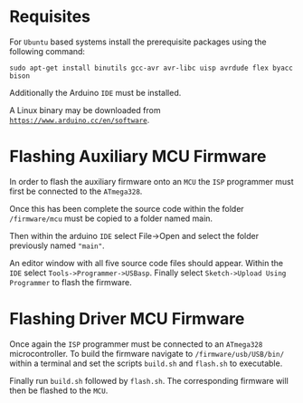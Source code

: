 # Requisites

For `Ubuntu` based systems install the prerequisite packages using the following command:

`sudo apt-get install binutils gcc-avr avr-libc uisp avrdude flex byacc bison`

Additionally the Arduino `IDE` must be installed. 

A Linux binary may be downloaded from [`https://www.arduino.cc/en/software`](https://www.arduino.cc/en/software).

# Flashing Auxiliary MCU Firmware

In order to flash the auxiliary firmware onto an `MCU` the `ISP` programmer must first be connected to the `ATmega328`. 

Once this has been complete the source code within the folder `/firmware/mcu` must be copied to a folder named main. 

Then within the arduino `IDE` select File->Open and select the folder previously named `"main"`. 

An editor window with all five source code files should appear. 
Within the `IDE` select `Tools->Programmer->USBasp`. Finally select `Sketch->Upload Using Programmer` to flash the firmware.

# Flashing Driver MCU Firmware

Once again the `ISP` programmer must be connected to an `ATmega328` microcontroller. 
To build the firmware navigate to `/firmware/usb/USB/bin/` within a terminal and set the scripts `build.sh` and `flash.sh` to executable. 

Finally run `build.sh` followed by `flash.sh`. The corresponding firmware will then be flashed to the `MCU`.
